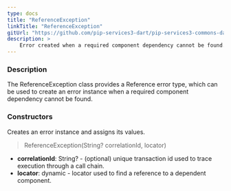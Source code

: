 ```yaml
---
type: docs
title: "ReferenceException"
linkTitle: "ReferenceException"
gitUrl: "https://github.com/pip-services3-dart/pip-services3-commons-dart"
description: >
    Error created when a required component dependency cannot be found.
---
```


### Description

The ReferenceException class provides a Reference error type, which can be used to create an error instance when a required component dependency cannot be found.

### Constructors
Creates an error instance and assigns its values.

> ReferenceException(String? correlationId, locator)

- **correlationId**: String? - (optional) unique transaction id used to trace execution through a call chain.
- **locator**: dynamic - locator used to find a reference to a dependent component.

